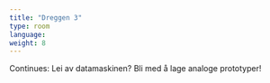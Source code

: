 ```yaml
---
title: "Dreggen 3"
type: room
language: 
weight: 8
---
```

Continues: Lei av datamaskinen? Bli med å lage analoge prototyper!
